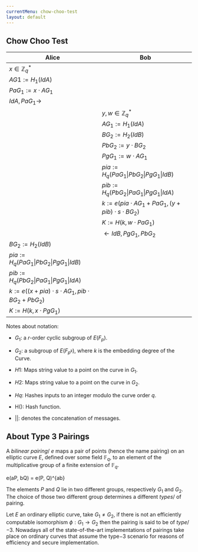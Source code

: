 ```yaml
---
currentMenu: chow-choo-test
layout: default
---
```



## Chow Choo Test

| Alice |  Bob|
|------|------|
|$x \in \mathbb{Z}_{q}^{*}$|   |
|$AG1 := H_{1}(IdA)$|   |
|$PaG_{1} := x\cdot AG_{1}$|   |
|$IdA, PaG_{1} \longrightarrow$|   |
|   |$y,w \in \mathbb{Z}_{q}^{*}$|
|   |$AG_{1} := H_{1}(IdA)$|
|   |$BG_{2} := H_{2}(IdB)$|
|  |  $PbG_{2} := y\cdot BG_{2}$|
|  |  $PgG_{1} := w\cdot AG_{1}$|
|  |  $pia := H_{q}(PaG_{1}\| PbG_{2} \| PgG_{1}\|IdB)$|
|  |  $pib := H_{q}(PbG_{2}\|PaG_{1} \|PgG_{1}\| IdA)$|
|  |  $k:=e(pia\cdot AG_{1}+PaG_{1},(y+pib)\cdot s \cdot BG_{2})$|
|  |  $K:=H(k,w\cdot PaG_{1})$|
|  |  $\longleftarrow IdB, PgG_{1}, PbG_{2}$|
| $BG_{2} := H_{2}(IdB)$ |  |
| $pia := H_{q}(PaG_{1}\| PbG_{2} \| PgG_{1}\|IdB)$ |  |
| $pib := H_{q}(PbG_{2}\|PaG_{1} \|PgG_{1}\| IdA)$ |  |
| $k := e((x+pia)\cdot s \cdot AG_{1}, pib\cdot BG_{2} + PbG_{2})$ |  |
| $K := H(k,x\cdot PgG_{1})$ |  |


Notes about notation:


* $G_1$: a $r$-order cyclic subgroup of $E(F_p)$.

* $G_2$: a subgroup of $E(F_{p^k})$, where $k$ is the embedding degree of the Curve.

* $H1$: Maps string value to a point on the curve in $G_1$.

* $H2$: Maps string value to a point on the curve in $G_2$.

* $Hq$: Hashes inputs to an integer modulo the curve order $q$.

* H(): Hash function.

* $||$: denotes the concatenation of messages.

## About Type 3 Pairings

A _bilinear pairing_\/ $e$ maps a pair of points (hence the name pairing) on an elliptic curve $E$, defined over some field $\mathbb{F}_{q}$, to an element of the multiplicative group of a finite extension of $\mathbb{F}_{q}$.


e(aP, bQ) = e(P, Q)^{ab}


The elements $P$ and $Q$ lie in two different groups, respectively $G_{1}$ and $G_{2}$. The choice of those two different group determines a different _types_\/ of pairing.


Let $E$ an ordinary elliptic curve, take $G_{1} \neq G_{2}$, if there is not an efficiently computable isomorphism $\phi:G_{1}\to G_{2}$ then the pairing is said to be of _type_\/$-3$.
Nowadays all of the state-of-the-art implementations of pairings take place on ordinary curves that assume the type$-3$ scenario for reasons of efficiency and secure implementation.
